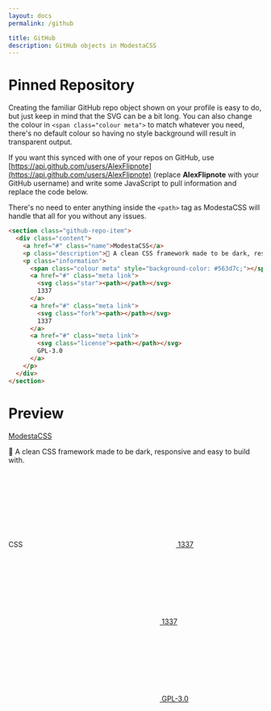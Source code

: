 ```yaml
---
layout: docs
permalink: /github

title: GitHub
description: GitHub objects in ModestaCSS
---
```

# Pinned Repository
Creating the familiar GitHub repo object shown on your profile is easy to do, but just keep in mind that the SVG can be a bit long.
You can also change the colour in `<span class="colour meta">` to match whatever you need, there's no default colour so having no style background will result in transparent output.

If you want this synced with one of your repos on GitHub, use [https://api.github.com/users/AlexFlipnote](https://api.github.com/users/AlexFlipnote) (replace **AlexFlipnote** with your GitHub username) and write some JavaScript to pull information and replace the code below.

There's no need to enter anything inside the `<path>` tag as ModestaCSS will handle that all for you without any issues.
```html
<section class="github-repo-item">
  <div class="content">
    <a href="#" class="name">ModestaCSS</a>
    <p class="description">🎨 A clean CSS framework made to be dark, responsive and easy to build with.</p>
    <p class="information">
      <span class="colour meta" style="background-color: #563d7c;"></span> CSS
      <a href="#" class="meta link">
        <svg class="star"><path></path></svg>
        1337
      </a>
      <a href="#" class="meta link">
        <svg class="fork"><path></path></svg>
        1337
      </a>
      <a href="#" class="meta link">
        <svg class="license"><path></path></svg>
        GPL-3.0
      </a>
    </p>
  </div>
</section>
```

# Preview
<section class="github-repo-item">
  <div class="content">
    <a href="#" class="name">ModestaCSS</a>
    <p class="description">🎨 A clean CSS framework made to be dark, responsive and easy to build with.</p>
    <p class="information">
      <span class="colour meta" style="background-color: #563d7c;"></span> CSS
      <a href="#" class="meta link">
        <svg class="star"><path></path></svg>
        1337
      </a>
      <a href="#" class="meta link">
        <svg class="fork"><path></path></svg>
        1337
      </a>
      <a href="#" class="meta link">
        <svg class="license"><path></path></svg>
        GPL-3.0
      </a>
    </p>
  </div>
</section>
